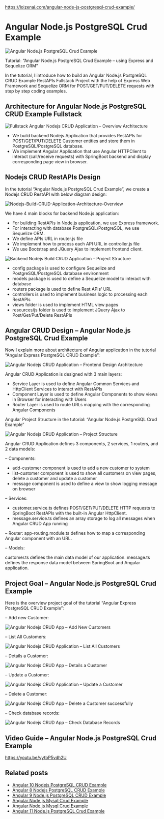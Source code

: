https://loizenai.com/angular-node-js-postgresql-crud-example/

# Angular Node.js PostgreSQL Crud Example

![Angular Node.js PostgreSQL Crud Example](https://loizenai.com/wp-content/uploads/2020/12/Angular-Nodejs-Crud-Postgresql-Example.png)

Tutorial: “Angular Node.js PostgreSQL Crud Example – using Express and Sequelize ORM”

In the tutorial, I introduce how to build an Angular Node.js PostgreSQL CRUD Example RestAPIs Fullstack Project with the help of Express Web Framework and Sequelize ORM for POST/GET/PUT/DELETE requests with step by step coding examples.

## Architecture for Angular Node.js PostgreSQL CRUD Example Fullstack

![Fullstack Angular Nodejs CRUD Application – Overview Architecture](https://loizenai.com/wp-content/uploads/2020/07/Fullstack-Angular-Nodejs-CRUD-Application-Overview-Architecture.png)

- We build backend Nodejs Application that provides RestAPIs for POST/GET/PUT/DELETE Customer entities and store them in PostgreSQL/PostgreSQL database.
- We implement Angular Application that use Angular HTTPClient to interact (call/receive requests) with SpringBoot backend and display corresponding page view in browser.

## Nodejs CRUD RestAPIs Design

In the tutorial “Angular Node.js PostgreSQL Crud Example”, we create a Nodejs CRUD RestAPI with below diagram design:

![Nodejs-Build-CRUD-Application-Architecture-Overview](https://loizenai.com/wp-content/uploads/2020/07/Nodejs-Build-CRUD-Application-Architecture-Overview.png)

We have 4 main blocks for backend Node.js application:

- For building RestAPIs in Node.js application, we use Express framework.
- For interacting with database PostgreSQL/PostgreSQL, we use Sequelize ORM.
- We define APIs URL in router.js file
- We implement how to process each API URL in controller.js file
- We use Bootstrap and JQuery Ajax to implement frontend client.

![Backend Nodejs Build CRUD Application – Project Structure](https://loizenai.com/wp-content/uploads/2020/07/Backend-Nodejs-Build-CRUD-Application-Project-Structure.png)

- config package is used to configure Sequelize and PostgreSQL/PostgreSQL database environment
- models package is used to define a Sequelize model to interact with database
- routers package is used to define Rest APIs’ URL
- controllers is used to implement business logic to processing each RestAPIs
- views folder is used to implement HTML view pages
- resources/js folder is used to implement JQuery Ajax to Post/Get/Put/Delete RestAPIs

## Angular CRUD Design – Angular Node.js PostgreSQL Crud Example

Now I explain more about architecture of Angular application in the tutorial “Angular Express PostgreSQL CRUD Example”:

![Angular Nodejs CRUD Application – Frontend Design Architecture](https://loizenai.com/wp-content/uploads/2020/07/Angular-Nodejs-CRUD-Application-Frontend-Design-Architecture.png)

Angular CRUD Application is designed with 3 main layers:

- Service Layer is used to define Angular Common Services and HttpClient Services to interact with RestAPIs
- Component Layer is used to define Angular Components to show views in Browser for interacting with Users
- Router Layer is used to route URLs mapping with the corresponding Angular Components

Angular Project Structure in the tutorial: “Angular Node.js PostgreSQL Crud Example”

![Angular Nodejs CRUD Application – Project Structure](https://loizenai.com/wp-content/uploads/2020/07/Angular-Nodejs-CRUD-Application-Project-Structure.png)

Angular CRUD Application defines 3 components, 2 services, 1 routers, and 2 data models:

– Components:

- add-customer component is used to add a new customer to system
- list-customer component is used to show all customers on view pages, delete a customer and update a customer
- message component is used to define a view to show logging message on browser

– Services:

- customer.service.ts defines POST/GET/PUT/DELETE HTTP requests to SpringBoot RestAPIs with the built-in Angular HttpClient.
- message.service.ts defines an array storage to log all messages when Angular CRUD App running

– Router: app-routing.module.ts defines how to map a corresponding Angular component with an URL.

– Models:

customer.ts defines the main data model of our application.
message.ts defines the response data model between SpringBoot and Angular application.

## Project Goal – Angular Node.js PostgreSQL Crud Example
Here is the overview project goal of the tutorial “Angular Express PostgreSQL CRUD Example”:

– Add new Customer:

![Angular Nodejs CRUD App – Add New Customers](https://loizenai.com/wp-content/uploads/2020/07/Angular-Nodejs-CRUD-App-Add-New-Customers.png)

– List All Customers:

![Angular Nodejs CRUD Application – List All Customers](https://loizenai.com/wp-content/uploads/2020/07/Angular-Nodejs-CRUD-Application-List-All-Customers.png)

– Details a Customer:

![Angular Nodejs CRUD App – Details a Customer](https://loizenai.com/wp-content/uploads/2020/07/Angular-Nodejs-CRUD-App-Details-a-Customer.png)

– Update a Customer:

![Angular Nodejs CRUD Application – Update a Customer](https://loizenai.com/wp-content/uploads/2020/07/Angular-Nodejs-CRUD-Application-Update-a-Customer.png)

– Delete a Customer:

![Angular Nodejs CRUD App – Delete a Customer successfully](https://loizenai.com/wp-content/uploads/2020/07/Angular-Nodejs-CRUD-App-Delete-a-Customer-successfully.png)

– Check database records:

![Angular Nodejs CRUD App – Check Database Records](https://loizenai.com/wp-content/uploads/2020/07/Angular-Nodejs-CRUD-App-Check-Database-Records.png)

## Video Guide – Angular Node.js PostgreSQL Crud Example

https://youtu.be/vytbP5vdh2U

## Related posts

- [Angular 10 Nodejs PostgreSQL CRUD Example](https://loizenai.com/angular-10-nodejs-postgresql-crud-example-using-express-restapis-sequelize-tutorial/)
- [Angular 8 Nodejs PostgreSQL CRUD Example](https://loizenai.com/angular-8-nodejs-postgresql-crud-example/)
- [Angular 9 Node.js PostgreSQL CRUD Example](https://loizenai.com/angular-9-node-js-postgresql-crud-example/)
- [Angular Node.js Mysql Crud Example](https://loizenai.com/angular-11-node-js-mysql-crud-example/)
- [Angular Node.js Mysql Crud Example](https://loizenai.com/angular-node-js-mysql-crud-example/)
- [Angular 11 Node.js PostgreSQL Crud Example](https://loizenai.com/angular-11-node-js-postgresql-crud-example/)
